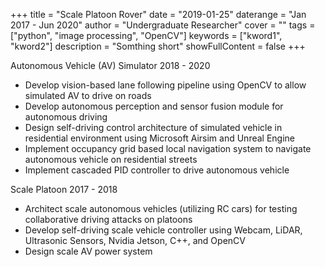 +++
title = "Scale Platoon Rover"
date = "2019-01-25"
daterange = "Jan 2017 - Jun 2020"
author = "Undergraduate Researcher"
cover = ""
tags = ["python", "image processing", "OpenCV"]
keywords = ["kword1", "kword2"]
description = "Somthing short"
showFullContent = false
+++

Autonomous Vehicle (AV) Simulator 2018 - 2020
- Develop vision-based lane following pipeline using OpenCV to allow simulated AV to drive on roads
- Develop autonomous perception and sensor fusion module for autonomous driving
- Design self-driving control architecture of simulated vehicle in residential environment using Microsoft Airsim and Unreal Engine
- Implement occupancy grid based local navigation system to navigate autonomous vehicle on residential streets
- Implement cascaded PID controller to drive autonomous vehicle

Scale Platoon 2017 - 2018
- Architect scale autonomous vehicles (utilizing RC cars) for testing collaborative driving attacks on platoons
- Develop self-driving scale vehicle controller using Webcam, LiDAR, Ultrasonic Sensors, Nvidia Jetson, C++, and OpenCV
- Design scale AV power system
